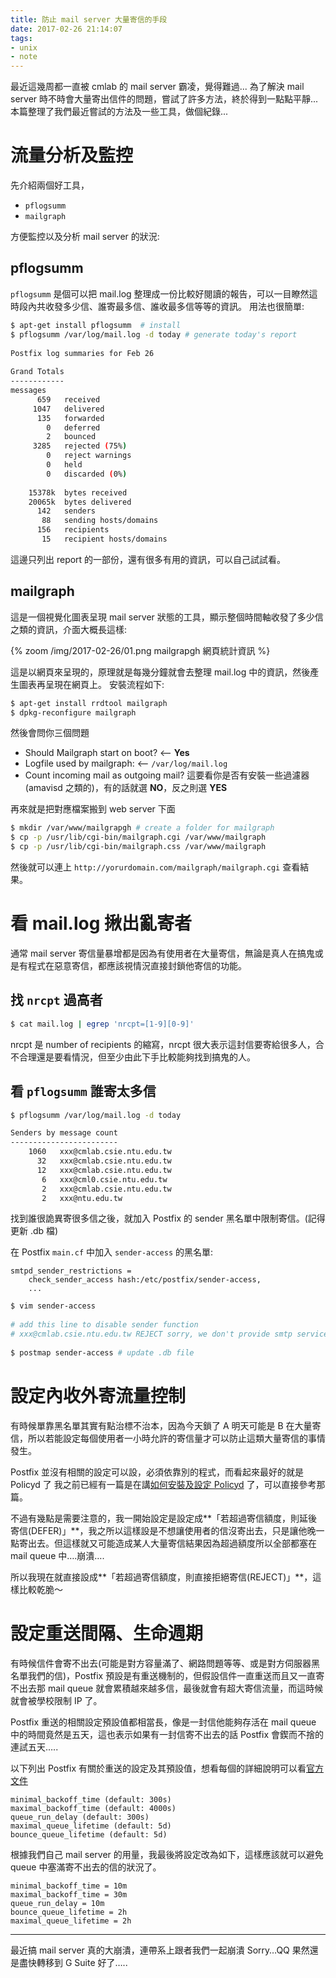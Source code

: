```yaml
---
title: 防止 mail server 大量寄信的手段
date: 2017-02-26 21:14:07
tags:
- unix
- note
---
```


最近這幾周都一直被 cmlab 的 mail server 霸凌，覺得難過...
為了解決 mail server 時不時會大量寄出信件的問題，嘗試了許多方法，終於得到一點點平靜...
本篇整理了我們最近嘗試的方法及一些工具，做個紀錄...


# 流量分析及監控

先介紹兩個好工具，

- `pflogsumm`
- `mailgraph`

方便監控以及分析 mail server 的狀況:

<!-- more -->

## pflogsumm

`pflogsumm` 是個可以把 mail.log 整理成一份比較好閱讀的報告，可以一目瞭然這時段內共收發多少信、誰寄最多信、誰收最多信等等的資訊。
用法也很簡單:

```bash
$ apt-get install pflogsumm  # install
$ pflogsumm /var/log/mail.log -d today # generate today's report
 
Postfix log summaries for Feb 26
 
Grand Totals
------------
messages
      659   received
     1047   delivered
      135   forwarded
        0   deferred
        2   bounced
     3285   rejected (75%)
        0   reject warnings
        0   held
        0   discarded (0%)
  
    15378k  bytes received
    20065k  bytes delivered
      142   senders
       88   sending hosts/domains
      156   recipients
       15   recipient hosts/domains
```

這邊只列出 report 的一部份，還有很多有用的資訊，可以自己試試看。



## mailgraph

這是一個視覺化圖表呈現 mail server 狀態的工具，顯示整個時間軸收發了多少信之類的資訊，介面大概長這樣:

{% zoom /img/2017-02-26/01.png mailgrapgh 網頁統計資訊 %}

這是以網頁來呈現的，原理就是每幾分鐘就會去整理 mail.log 中的資訊，然後產生圖表再呈現在網頁上。
安裝流程如下:

```bash
$ apt-get install rrdtool mailgraph
$ dpkg-reconfigure mailgraph
```

然後會問你三個問題

- Should Mailgraph start on boot? <-- **Yes**
- Logfile used by mailgraph: <-- `/var/log/mail.log`
- Count incoming mail as outgoing mail? 這要看你是否有安裝一些過濾器 (amavisd 之類的)，有的話就選 **NO**，反之則選 **YES**

再來就是把對應檔案搬到 web server 下面

```bash
$ mkdir /var/www/mailgrapgh # create a folder for mailgraph
$ cp -p /usr/lib/cgi-bin/mailgraph.cgi /var/www/mailgraph 
$ cp -p /usr/lib/cgi-bin/mailgraph.css /var/www/mailgraph 
```

然後就可以連上 `http://yorurdomain.com/mailgraph/mailgraph.cgi` 查看結果。


# 看 mail.log 揪出亂寄者

通常 mail server 寄信量暴增都是因為有使用者在大量寄信，無論是真人在搞鬼或是有程式在惡意寄信，都應該視情況直接封鎖他寄信的功能。


## 找 `nrcpt` 過高者

```bash
$ cat mail.log | egrep 'nrcpt=[1-9][0-9]' 
```

nrcpt 是 number of recipients 的縮寫，nrcpt 很大表示這封信要寄給很多人，合不合理還是要看情況，但至少由此下手比較能夠找到搞鬼的人。

## 看 `pflogsumm` 誰寄太多信

```bash
$ pflogsumm /var/log/mail.log -d today

Senders by message count
------------------------
    1060   xxx@cmlab.csie.ntu.edu.tw
      32   xxx@cmlab.csie.ntu.edu.tw
      12   xxx@cmlab.csie.ntu.edu.tw
       6   xxx@cml0.csie.ntu.edu.tw
       2   xxx@cmlab.csie.ntu.edu.tw
       2   xxx@ntu.edu.tw
```

找到誰很詭異寄很多信之後，就加入 Postfix 的 sender 黑名單中限制寄信。(記得更新 .db 檔)

在 Postfix `main.cf` 中加入 `sender-access` 的黑名單:

```
smtpd_sender_restrictions = 
    check_sender_access hash:/etc/postfix/sender-access,
    ...
```

```bash
$ vim sender-access
 
# add this line to disable sender function
# xxx@cmlab.csie.ntu.edu.tw REJECT sorry, we don't provide smtp service for you.
 
$ postmap sender-access # update .db file
```

# 設定內收外寄流量控制

有時候單靠黑名單其實有點治標不治本，因為今天鎖了 A 明天可能是 B 在大量寄信，所以若能設定每個使用者一小時允許的寄信量才可以防止這類大量寄信的事情發生。

Postfix 並沒有相關的設定可以設，必須依靠別的程式，而看起來最好的就是 Policyd 了
我之前已經有一篇是在講[如何安裝及設定 Policyd](https://ssarcandy.tw/2016/12/24/policyd/) 了，可以直接參考那篇。

不過有幾點是需要注意的，我一開始設定是設定成**「若超過寄信額度，則延後寄信(DEFER)」**，我之所以這樣設是不想讓使用者的信沒寄出去，只是讓他晚一點寄出去。但這樣就又可能造成某人大量寄信結果因為超過額度所以全部都塞在 mail queue 中….崩潰….

所以我現在就直接設成**「若超過寄信額度，則直接拒絕寄信(REJECT)」**，這樣比較乾脆～


# 設定重送間隔、生命週期

有時候信件會寄不出去(可能是對方容量滿了、網路問題等等、或是對方伺服器黑名單我們的信)，Postfix 預設是有重送機制的，但假設信件一直重送而且又一直寄不出去那 mail queue 就會累積越來越多信，最後就會有超大寄信流量，而這時候就會被學校限制 IP 了。

Postfix 重送的相關設定預設值都相當長，像是一封信他能夠存活在 mail queue 中的時間竟然是五天，這也表示如果有一封信寄不出去的話 Postfix 會鍥而不捨的連試五天…..

以下列出 Postfix 有關於重送的設定及其預設值，想看每個的詳細說明可以看[官方文件](http://www.postfix.org/postconf.5.html)

```
minimal_backoff_time (default: 300s)
maximal_backoff_time (default: 4000s)
queue_run_delay (default: 300s)
maximal_queue_lifetime (default: 5d)
bounce_queue_lifetime (default: 5d)
```

根據我們自己 mail server 的用量，我最後將設定改為如下，這樣應該就可以避免 queue 中塞滿寄不出去的信的狀況了。

```
minimal_backoff_time = 10m
maximal_backoff_time = 30m
queue_run_delay = 10m
bounce_queue_lifetime = 2h
maximal_queue_lifetime = 2h
```


----------

最近搞 mail server 真的大崩潰，連帶系上跟者我們一起崩潰 Sorry…QQ
果然還是盡快轉移到 G Suite 好了…..

